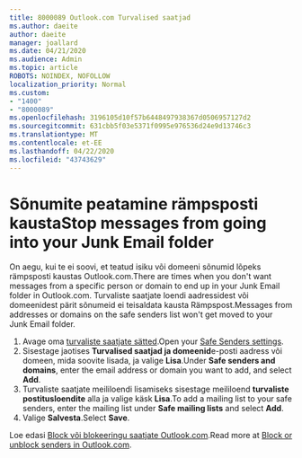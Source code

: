 ```yaml
---
title: 8000089 Outlook.com Turvalised saatjad
ms.author: daeite
author: daeite
manager: joallard
ms.date: 04/21/2020
ms.audience: Admin
ms.topic: article
ROBOTS: NOINDEX, NOFOLLOW
localization_priority: Normal
ms.custom:
- "1400"
- "8000089"
ms.openlocfilehash: 3196105d10f57b6448497938367d0506957127d2
ms.sourcegitcommit: 631cbb5f03e5371f0995e976536d24e9d13746c3
ms.translationtype: MT
ms.contentlocale: et-EE
ms.lasthandoff: 04/22/2020
ms.locfileid: "43743629"
---
```

# <a name="stop-messages-from-going-into-your-junk-email-folder"></a><span data-ttu-id="d346c-102">Sõnumite peatamine rämpsposti kausta</span><span class="sxs-lookup"><span data-stu-id="d346c-102">Stop messages from going into your Junk Email folder</span></span>

<span data-ttu-id="d346c-103">On aegu, kui te ei soovi, et teatud isiku või domeeni sõnumid lõpeks rämpsposti kaustas Outlook.com.</span><span class="sxs-lookup"><span data-stu-id="d346c-103">There are times when you don't want messages from a specific person or domain to end up in your Junk Email folder in Outlook.com.</span></span> <span data-ttu-id="d346c-104">Turvaliste saatjate loendi aadressidest või domeenidest pärit sõnumeid ei teisaldata kausta Rämpspost.</span><span class="sxs-lookup"><span data-stu-id="d346c-104">Messages from addresses or domains on the safe senders list won't get moved to your Junk Email folder.</span></span>

1. <span data-ttu-id="d346c-105">Avage oma [turvaliste saatjate sätted](https://go.microsoft.com/fwlink/?linkid=2035804).</span><span class="sxs-lookup"><span data-stu-id="d346c-105">Open your [Safe Senders settings](https://go.microsoft.com/fwlink/?linkid=2035804).</span></span>
2. <span data-ttu-id="d346c-106">Sisestage jaotises **Turvalised saatjad ja domeenid**e-posti aadress või domeen, mida soovite lisada, ja valige **Lisa**.</span><span class="sxs-lookup"><span data-stu-id="d346c-106">Under **Safe senders and domains**, enter the email address or domain you want to add, and select **Add**.</span></span>
3. <span data-ttu-id="d346c-107">Turvaliste saatjate meililoendi lisamiseks sisestage meililoend **turvaliste postitusloendite** alla ja valige käsk **Lisa**.</span><span class="sxs-lookup"><span data-stu-id="d346c-107">To add a mailing list to your safe senders, enter the mailing list under **Safe mailing lists** and select **Add**.</span></span>
4. <span data-ttu-id="d346c-108">Valige **Salvesta**.</span><span class="sxs-lookup"><span data-stu-id="d346c-108">Select **Save**.</span></span>

<span data-ttu-id="d346c-109">Loe edasi [Block või blokeeringu saatjate Outlook.com](https://support.office.com/article/afba1c94-77bb-4f50-8b85-057cf52f4d5e?wt.mc_id=Office_Outlook_com_Alchemy).</span><span class="sxs-lookup"><span data-stu-id="d346c-109">Read more at [Block or unblock senders in Outlook.com](https://support.office.com/article/afba1c94-77bb-4f50-8b85-057cf52f4d5e?wt.mc_id=Office_Outlook_com_Alchemy).</span></span>